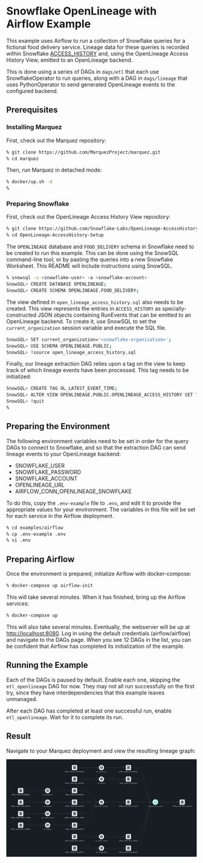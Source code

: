# Snowflake OpenLineage with Airflow Example

This example uses Airflow to run a collection of Snowflake queries for a fictional food delivery service. Lineage data for these queries is recorded within Snowflake [ACCESS_HISTORY](https://docs.snowflake.com/en/sql-reference/account-usage/access_history.html) and, using the OpenLineage Access History View, emitted to an OpenLineage backend.

This is done using a series of DAGs in `dags/etl` that each use SnowflakeOperator to run queries, along with a DAG in `dags/lineage` that uses PythonOperator to send generated OpenLineage events to the configured backend.

## Prerequisites

### Installing Marquez

First, check out the Marquez repository:
```bash
% git clone https://github.com/MarquezProject/marquez.git
% cd marquez
```

Then, run Marquez in detached mode:
```bash
% docker/up.sh -d
%
```

### Preparing Snowflake

First, check out the OpenLineage Access History View repository:
```bash
% git clone https://github.com/Snowflake-Labs/OpenLineage-AccessHistory-Setup.git
% cd OpenLineage-AccessHistory-Setup
```

The `OPENLINEAGE` database and `FOOD_DELIVERY` schema in Snowflake need to be created to run this example. This can be done using the SnowSQL command-line tool, or by pasting the queries into a new Snowflake Worksheet. This README will include instructions using SnowSQL.

```bash
% snowsql -u <snowflake-user> -a <snowflake-account>
SnowSQL> CREATE DATABASE OPENLINEAGE;
SnowSQL> CREATE SCHEMA OPENLINEAGE.FOOD_DELIVERY;
```

The view defined in `open_lineage_access_history.sql` also needs to be created. This view represents the entries in `ACCESS_HISTORY` as specially-constructed JSON objects containing RunEvents that can be emitted to an OpenLineage backend. To create it, use SnowSQL to set the `current_organization` session variable and execute the SQL file.

```bash
SnowSQL> SET current_organization='<snowflake-organization>';
SnowSQL> USE SCHEMA OPENLINEAGE.PUBLIC;
SnowSQL> !source open_lineage_access_history.sql
```

Finally, our lineage extraction DAG relies upon a tag on the view to keep track of which lineage events have been processed. This tag needs to be initialized:

```bash
SnowSQL> CREATE TAG OL_LATEST_EVENT_TIME;
SnowSQL> ALTER VIEW OPENLINEAGE.PUBLIC.OPENLINEAGE_ACCESS_HISTORY SET TAG OL_LATEST_EVENT_TIME = '1970-01-01T00:00:00.000';
SnowSQL> !quit
%
```

## Preparing the Environment
The following environment variables need to be set in order for the query DAGs to connect to Snowflake, and so that the extraction DAG can send lineage events to your OpenLineage backend:
* SNOWFLAKE_USER
* SNOWFLAKE_PASSWORD
* SNOWFLAKE_ACCOUNT
* OPENLINEAGE_URL
* AIRFLOW_CONN_OPENLINEAGE_SNOWFLAKE

To do this, copy the `.env-example` file to `.env`, and edit it to provide the appropriate values for your environment. The variables in this file will be set for each service in the Airflow deployment.

```bash
% cd examples/airflow
% cp .env-example .env
% vi .env
```

## Preparing Airflow

Once the environment is prepared, initialize Airflow with docker-compose:
```bash
% docker-compose up airflow-init
```

This will take several minutes. When it has finished, bring up the Airflow services:
```bash
% docker-compose up
```

This will also take several minutes. Eventually, the webserver will be up at [http://localhost:8080](http://localhost:8080). Log in using the default credentials (airflow/airflow) and navigate to the DAGs page. When you see 12 DAGs in the list, you can be confident that Airflow has completed its initialization of the example.

## Running the Example

Each of the DAGs is paused by default. Enable each one, skipping the `etl_openlineage` DAG for now. They may not all run successfully on the first try, since they have interdependencies that this example leaves unmanaged.

After each DAG has completed at least one successful run, enable `etl_openlineage`. Wait for it to complete its run.

## Result

Navigate to your Marquez deployment and view the resulting lineage graph: 

![](./snowflake-openlineage-example.png)
